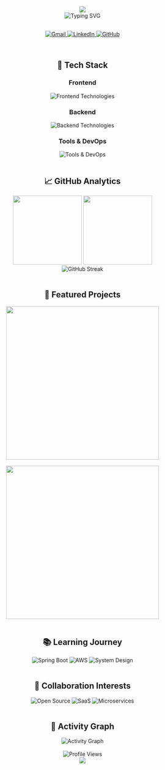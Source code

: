 <div align="center">
  <img src="https://capsule-render.vercel.app/api?type=waving&color=gradient&height=200&section=header&text=Aman%20Bhatt&fontSize=80&animation=fadeIn&fontAlignY=38&desc=Full%20Stack%20Developer%20|%20MERN%20Expert%20|%20Java%20Enthusiast&descAlignY=51&descAlign=62" />
</div>

<div align="center">
  <img src="https://readme-typing-svg.herokuapp.com?font=Fira+Code&weight=600&size=28&duration=3000&pause=1000&color=00C9F7&random=false&width=600&lines=Turning+Ideas+into+Digital+Reality;Building+Elegant+Full+Stack+Solutions;Creating+Impact+Through+Code" alt="Typing SVG" />
</div>

<br>

<p align="center">
  <a href="mailto:Amanbhatt0910@gmail.com">
    <img src="https://img.shields.io/badge/Gmail-EA4335?style=for-the-badge&logo=gmail&logoColor=white" alt="Gmail" />
  </a>
  <a href="https://www.linkedin.com/in/aman-bhatt-dev/">
    <img src="https://img.shields.io/badge/LinkedIn-0A66C2?style=for-the-badge&logo=linkedin&logoColor=white" alt="LinkedIn" />
  </a>
  <a href="https://github.com/AmanBhatt0910">
    <img src="https://img.shields.io/badge/GitHub-181717?style=for-the-badge&logo=github&logoColor=white" alt="GitHub" />
  </a>
</p>

<br>

<h2 align="center">🚀 Tech Stack</h2>

<div align="center">
  <h3>Frontend</h3>
  <img src="https://skillicons.dev/icons?i=react,js,ts,tailwind,html,css" alt="Frontend Technologies" />
  
  <h3>Backend</h3>
  <img src="https://skillicons.dev/icons?i=nodejs,express,java,spring,mongodb" alt="Backend Technologies" />
  
  <h3>Tools & DevOps</h3>
  <img src="https://skillicons.dev/icons?i=git,github,vscode,postman,docker,aws" alt="Tools & DevOps" />
</div>

<br>

<h2 align="center">📈 GitHub Analytics</h2>

<div align="center">
  <img height="180em" src="https://github-readme-stats.vercel.app/api?username=AmanBhatt0910&show_icons=true&theme=radical&hide_border=true&count_private=true" />
  <img height="180em" src="https://github-readme-stats.vercel.app/api/top-langs/?username=AmanBhatt0910&layout=compact&theme=radical&hide_border=true" />
</div>

<div align="center">
  <img src="https://github-readme-streak-stats.herokuapp.com/?user=AmanBhatt0910&theme=radical&hide_border=true" alt="GitHub Streak" />
</div>

<br>

<h2 align="center">🌟 Featured Projects</h2>

<div align="center" style="display: flex; flex-wrap: wrap; gap: 1rem; justify-content: center;">
  <a href="https://github.com/AmanBhatt0910/project-name">
    <img width="400" src="https://github-readme-stats.vercel.app/api/pin/?username=AmanBhatt0910&repo=project-name&theme=radical&hide_border=true" />
  </a>
  <a href="https://github.com/AmanBhatt0910/project-name-2">
    <img width="400" src="https://github-readme-stats.vercel.app/api/pin/?username=AmanBhatt0910&repo=project-name-2&theme=radical&hide_border=true" />
  </a>
</div>

<br>

<h2 align="center">📚 Learning Journey</h2>

<div align="center">
  <img src="https://img.shields.io/badge/Spring_Boot-6DB33F?style=for-the-badge&logo=springboot&logoColor=white" alt="Spring Boot" />
  <img src="https://img.shields.io/badge/AWS-232F3E?style=for-the-badge&logo=amazonaws&logoColor=white" alt="AWS" />
  <img src="https://img.shields.io/badge/System_Design-FF6F00?style=for-the-badge&logo=diagramsdotnet&logoColor=white" alt="System Design" />
</div>

<br>

<h2 align="center">🤝 Collaboration Interests</h2>

<div align="center">
  <img src="https://img.shields.io/badge/Open_Source-3DA639?style=for-the-badge&logo=opensourceinitiative&logoColor=white" alt="Open Source" />
  <img src="https://img.shields.io/badge/SaaS-00C7B7?style=for-the-badge&logo=mailgun&logoColor=white" alt="SaaS" />
  <img src="https://img.shields.io/badge/Microservices-009688?style=for-the-badge&logo=elasticstack&logoColor=white" alt="Microservices" />
</div>

<br>

<h2 align="center">📌 Activity Graph</h2>

<div align="center">
  <img src="https://github-readme-activity-graph.vercel.app/graph?username=AmanBhatt0910&theme=react-dark&hide_border=true" alt="Activity Graph" />
</div>

<br>

<div align="center">
  <img src="https://komarev.com/ghpvc/?username=AmanBhatt0910&label=Profile%20Views&color=blueviolet&style=for-the-badge" alt="Profile Views" />
</div>

<div align="center">
  <img src="https://capsule-render.vercel.app/api?type=waving&color=gradient&height=120&section=footer" />
</div>
